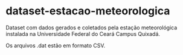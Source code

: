 # dataset-estacao-meteorologica

Dataset com dados gerados e coletados pela estação meteorológica instalada na Universidade Federal do Ceará Campus Quixadá.

Os arquivos .dat estão em formato CSV.

